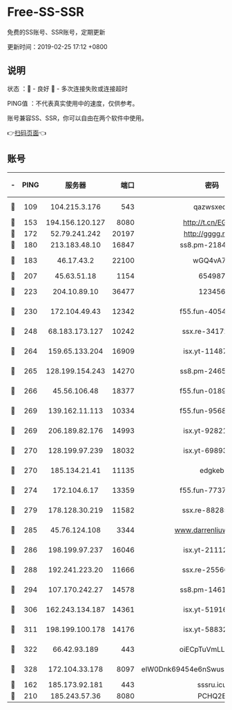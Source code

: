 # Free-SS-SSR

免费的SS账号、SSR账号，定期更新

更新时间：2019-02-25 17:12 +0800

## 说明

状态     ：🙂 - 良好 🙁 - 多次连接失败或连接超时

PING值   ：不代表真实使用中的速度，仅供参考。

账号兼容SS、SSR，你可以自由在两个软件中使用。

👉[扫码页面](https://liesauer.github.io/free-ss-ssr.github.io/)👈

## 账号

|-|PING|服务器|端口|密码|加密方式|区域|
|:----:|:----:|:-----:|-----:|:----:|:----:|:----:|
|🙂|109|104.215.3.176|543|qazwsxedc|aes-256-gcm|JP|
|🙂|153|194.156.120.127|8080|http://t.cn/EGJIyrl|rc4-md5|RU|
|🙂|172|52.79.241.242|20197|http://gggg.rocks|chacha20|KR|
|🙂|180|213.183.48.10|16847|ss8.pm-21844006|rc4-md5|RU|
|🙂|183|46.17.43.2|22100|wGQ4vA7D|aes-256-gcm|RU|
|🙂|207|45.63.51.18|1154|654987|chacha20|US|
|🙂|223|204.10.89.10|36477|123456|aes-256-cfb|US|
|🙂|230|172.104.49.43|12342|f55.fun-40543073|aes-256-cfb|SG|
|🙂|248|68.183.173.127|10242|ssx.re-34172172|aes-256-cfb|US|
|🙂|264|159.65.133.204|16909|isx.yt-11487806|aes-256-cfb|SG|
|🙂|265|128.199.154.243|14270|ss8.pm-24650269|aes-256-cfb|SG|
|🙂|266|45.56.106.48|18377|f55.fun-01898711|aes-256-cfb|US|
|🙂|269|139.162.11.113|10334|f55.fun-95689731|aes-256-cfb|SG|
|🙂|269|206.189.82.176|14993|isx.yt-92821562|aes-256-cfb|SG|
|🙂|270|128.199.97.239|18032|isx.yt-69893978|aes-256-cfb|SG|
|🙂|270|185.134.21.41|11135|edgkeb|aes-256-cfb|GB|
|🙂|274|172.104.6.17|13359|f55.fun-77379791|aes-256-cfb|US|
|🙂|279|178.128.30.219|11582|ssx.re-88285477|aes-256-cfb|SG|
|🙂|285|45.76.124.108|3344|www.darrenliuwei.com|aes-256-cfb|AU|
|🙂|286|198.199.97.237|16046|isx.yt-21112673|aes-256-cfb|US|
|🙂|288|192.241.223.20|11666|ssx.re-25566820|aes-256-cfb|US|
|🙂|294|107.170.242.27|14578|ss8.pm-14613158|aes-256-cfb|US|
|🙂|306|162.243.134.187|14361|isx.yt-51916584|aes-256-cfb|US|
|🙂|311|198.199.100.178|14176|isx.yt-58832858|aes-256-cfb|US|
|🙂|322|66.42.93.189|443|oiECpTuVmLLxk4Ts|aes-256-cfb|US|
|🙂|328|172.104.33.178|8097|eIW0Dnk69454e6nSwuspv9DmS201tQ0D|aes-256-cfb|SG|
|🙂|162|185.173.92.181|443|sssru.icu|rc4-md5|RU|
|🙂|210|185.243.57.36|8080|PCHQ2E|rc4-md5|US|
